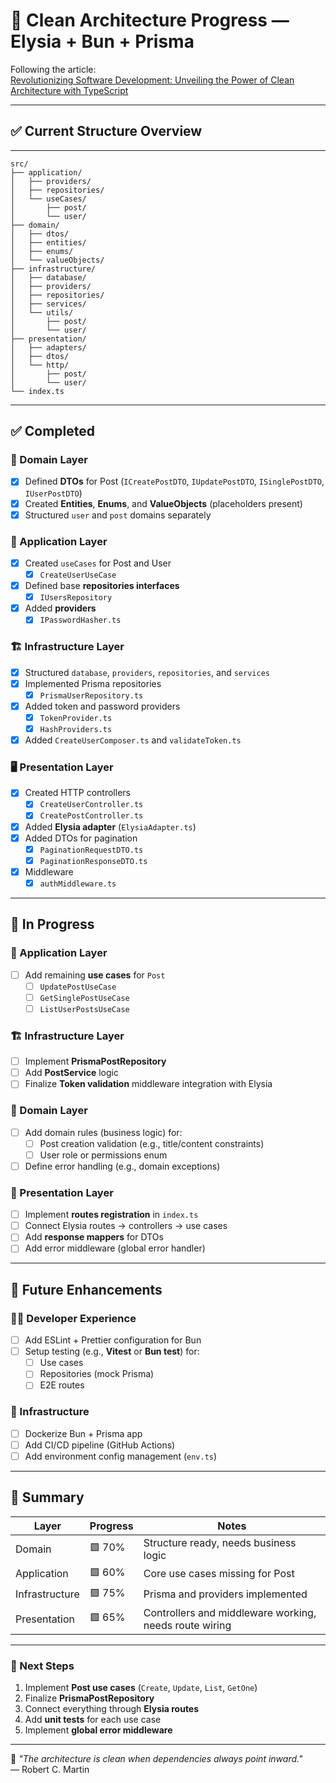 # 🧱 Clean Architecture Progress — Elysia + Bun + Prisma

Following the article:  
[Revolutionizing Software Development: Unveiling the Power of Clean Architecture with TypeScript](https://medium.com/@deivisonisidoro_94304/revolutionizing-software-development-unveiling-the-power-of-clean-architecture-with-typescript-5ee968357d35)

---

## ✅ Current Structure Overview

---
```plaintext
src/
├── application/
│   ├── providers/
│   ├── repositories/
│   └── useCases/
│       ├── post/
│       └── user/
├── domain/
│   ├── dtos/
│   ├── entities/
│   ├── enums/
│   └── valueObjects/
├── infrastructure/
│   ├── database/
│   ├── providers/
│   ├── repositories/
│   ├── services/
│   └── utils/
│       ├── post/
│       └── user/
├── presentation/
│   ├── adapters/
│   ├── dtos/
│   └── http/
│       ├── post/
│       └── user/
└── index.ts
```
---

## ✅ Completed

### 🧩 Domain Layer
- [x] Defined **DTOs** for Post (`ICreatePostDTO`, `IUpdatePostDTO`, `ISinglePostDTO`, `IUserPostDTO`)
- [x] Created **Entities**, **Enums**, and **ValueObjects** (placeholders present)
- [x] Structured `user` and `post` domains separately

### 🧠 Application Layer
- [x] Created `useCases` for Post and User
  - [x] `CreateUserUseCase`
- [x] Defined base **repositories interfaces**
  - [x] `IUsersRepository`
- [x] Added **providers**
  - [x] `IPasswordHasher.ts`

### 🏗️ Infrastructure Layer
- [x] Structured `database`, `providers`, `repositories`, and `services`
- [x] Implemented Prisma repositories
  - [x] `PrismaUserRepository.ts`
- [x] Added token and password providers
  - [x] `TokenProvider.ts`
  - [x] `HashProviders.ts`
- [x] Added `CreateUserComposer.ts` and `validateToken.ts`

### 🖥️ Presentation Layer
- [x] Created HTTP controllers
  - [x] `CreateUserController.ts`
  - [x] `CreatePostController.ts`
- [x] Added **Elysia adapter** (`ElysiaAdapter.ts`)
- [x] Added DTOs for pagination
  - [x] `PaginationRequestDTO.ts`
  - [x] `PaginationResponseDTO.ts`
- [x] Middleware
  - [x] `authMiddleware.ts`

---

## 🚧 In Progress

### 🔄 Application Layer
- [ ] Add remaining **use cases** for `Post`
  - [ ] `UpdatePostUseCase`
  - [ ] `GetSinglePostUseCase`
  - [ ] `ListUserPostsUseCase`

### 🏗️ Infrastructure Layer
- [ ] Implement **PrismaPostRepository**
- [ ] Add **PostService** logic
- [ ] Finalize **Token validation** middleware integration with Elysia

### 🧱 Domain Layer
- [ ] Add domain rules (business logic) for:
  - [ ] Post creation validation (e.g., title/content constraints)
  - [ ] User role or permissions enum
- [ ] Define error handling (e.g., domain exceptions)

### 🧩 Presentation Layer
- [ ] Implement **routes registration** in `index.ts`
- [ ] Connect Elysia routes → controllers → use cases
- [ ] Add **response mappers** for DTOs
- [ ] Add error middleware (global error handler)

---

## 🧰 Future Enhancements

### 🧑‍💻 Developer Experience
- [ ] Add ESLint + Prettier configuration for Bun
- [ ] Setup testing (e.g., **Vitest** or **Bun test**) for:
  - [ ] Use cases
  - [ ] Repositories (mock Prisma)
  - [ ] E2E routes

### 🧪 Infrastructure
- [ ] Dockerize Bun + Prisma app
- [ ] Add CI/CD pipeline (GitHub Actions)
- [ ] Add environment config management (`env.ts`)

---

## 🌱 Summary

| Layer | Progress | Notes |
|-------|-----------|-------|
| Domain | 🟩 70% | Structure ready, needs business logic |
| Application | 🟩 60% | Core use cases missing for Post |
| Infrastructure | 🟩 75% | Prisma and providers implemented |
| Presentation | 🟩 65% | Controllers and middleware working, needs route wiring |

---

### 🏁 Next Steps
1. Implement **Post use cases** (`Create`, `Update`, `List`, `GetOne`)
2. Finalize **PrismaPostRepository**
3. Connect everything through **Elysia routes**
4. Add **unit tests** for each use case
5. Implement **global error middleware**

---

🧠 *"The architecture is clean when dependencies always point inward."*  
— Robert C. Martin
